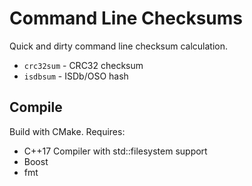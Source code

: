 Command Line Checksums
======================

Quick and dirty command line checksum calculation.

   * `crc32sum` - CRC32 checksum
   * `isdbsum` - ISDb/OSO hash

Compile
-------
Build with CMake.
Requires:
   * C++17 Compiler with std::filesystem support
   * Boost
   * fmt
